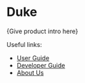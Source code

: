 # Duke

{Give product intro here}

Useful links:
* [User Guide](UserGuide)
* [Developer Guide](DeveloperGuide)
* [About Us](AboutUs)
